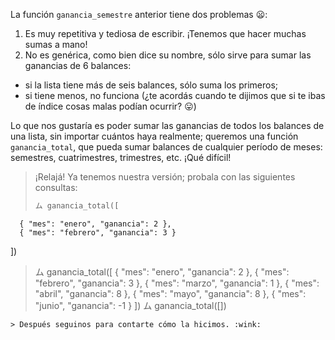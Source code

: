 La función `ganancia_semestre` anterior tiene dos problemas :frowning::

1. Es muy repetitiva y tediosa de escribir. ¡Tenemos que hacer muchas sumas a mano!
2. No es genérica, como bien dice su nombre, sólo sirve para sumar las ganancias de 6 balances:

  * si la lista tiene más de seis balances, sólo suma los primeros;
  * si tiene menos, no funciona (¿te acordás cuando te dijimos que si te ibas de índice cosas malas podían ocurrir? :stuck_out_tongue:)

Lo que nos gustaría es poder sumar las ganancias de todos los balances de una lista, sin importar cuántos haya realmente; queremos una función `ganancia_total`, que pueda sumar balances de cualquier período de meses: semestres, cuatrimestres, trimestres, etc. ¡Qué difícil!

> ¡Relajá! Ya tenemos nuestra versión; probala con las siguientes consultas:
> 
>```python
>ム ganancia_total([
      { "mes": "enero", "ganancia": 2 }, 
      { "mes": "febrero", "ganancia": 3 }
  ])
>ム ganancia_total([
      { "mes": "enero", "ganancia": 2 }, 
      { "mes": "febrero", "ganancia": 3 }, 
      { "mes": "marzo", "ganancia": 1 }, 
      { "mes": "abril", "ganancia": 8 }, 
      { "mes": "mayo", "ganancia": 8 }, 
      { "mes": "junio", "ganancia": -1 }
  ])
>ム ganancia_total([])
```
> Después seguinos para contarte cómo la hicimos. :wink:
